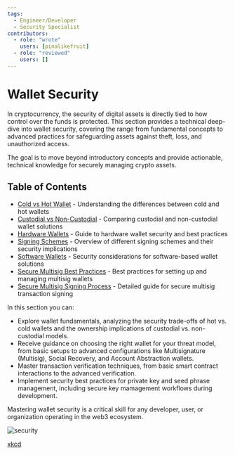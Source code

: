 ```yaml
---
tags:
  - Engineer/Developer
  - Security Specialist
contributors:
  - role: "wrote"
    users: [pinalikefruit]
  - role: "reviewed"
    users: [] 
---
```


# Wallet Security


In cryptocurrency, the security of digital assets is directly tied to how control over the funds is protected. This section provides a technical deep-dive into wallet security, covering the range from fundamental concepts to advanced practices for safeguarding assets against theft, loss, and unauthorized access.

The goal is to move beyond introductory concepts and provide actionable, technical knowledge for securely managing crypto assets.

## Table of Contents

- [Cold vs Hot Wallet](./cold-vs-hot-wallet.md) - Understanding the differences between cold and hot wallets
- [Custodial vs Non-Custodial](./custodial-vs-non-custodial.md) - Comparing custodial and non-custodial wallet solutions
- [Hardware Wallets](./hardware-wallets.md) - Guide to hardware wallet security and best practices
- [Signing Schemes](./signing-schemes.md) - Overview of different signing schemes and their security implications
- [Software Wallets](./software-wallets.md) - Security considerations for software-based wallet solutions
- [Secure Multisig Best Practices](./secure-multisig-best-practices.md) - Best practices for setting up and managing multisig wallets
- [Secure Multisig Signing Process](./secure-multisig-signing-process.md) - Detailed guide for secure multisig transaction signing

In this section you can:

- Explore wallet fundamentals, analyzing the security trade-offs of hot vs. cold wallets and the ownership implications of custodial vs. non-custodial models.
- Receive guidance on choosing the right wallet for your threat model, from basic setups to advanced configurations like Multisignature (Multisig), Social Recovery, and Account Abstraction wallets.
- Master transaction verification techniques, from basic smart contract interactions to the advanced verification.
- Implement security best practices for private key and seed phrase management, including secure key mamagement workflows during development.

Mastering wallet security is a critical skill for any developer, user, or organization operating in the web3 ecosystem.

![security](https://github.com/security-alliance/frameworks/assets/84518844/12e2cba3-f69e-4fde-85f1-8a235b9808af)

[xkcd](https://xkcd.com/538/)